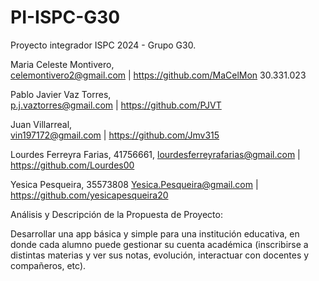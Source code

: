 # PI-ISPC-G30
Proyecto integrador ISPC 2024 - Grupo G30.

Maria Celeste Montivero,	
celemontivero2@gmail.com |
https://github.com/MaCelMon	
30.331.023

Pablo Javier Vaz Torres,	
p.j.vaztorres@gmail.com	|
https://github.com/PJVT	

Juan Villarreal,	
vin197172@gmail.com	|
https://github.com/Jmv315 

Lourdes Ferreyra Farias, 41756661,
lourdesferreyrafarias@gmail.com	|
https://github.com/Lourdes00

Yesica Pesqueira, 35573808
Yesica.Pesqueira@gmail.com |
https://github.com/yesicapesqueira20

Análisis y Descripción de la Propuesta de Proyecto:

Desarrollar una app básica y simple para una institución educativa, en donde cada alumno puede gestionar su cuenta académica (inscribirse a distintas materias y ver sus notas, evolución, interactuar con docentes y compañeros, etc).
